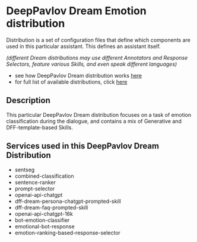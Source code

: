 # DeepPavlov Dream Emotion distribution

Distribution is a set of configuration files that define which components are used in this particular assistant.
This defines an assistant itself.

*(different Dream distributions may use different Annotators and Response Selectors, feature various Skills, and even speak different languages)*
- see how DeepPavlov Dream distribution works [here](https://docs.dream.deeppavlov.ai/dream_scheme.png)
- for full list of available distributions, click [here](https://docs.dream.deeppavlov.ai/ref_materials/distributions)

## Description
This particular DeepPavlov Dream distribution focuses on a task of emotion classification during the dialogue, and contains a mix of Generative and DFF-template-based Skills. 


## Services used in this DeepPavlov Dream Distribution
- sentseg 
- combined-classification
- sentence-ranker
- prompt-selector
- openai-api-chatgpt
- dff-dream-persona-chatgpt-prompted-skill
- dff-dream-faq-prompted-skill
- openai-api-chatgpt-16k
- bot-emotion-classifier
- emotional-bot-response
- emotion-ranking-based-response-selector
